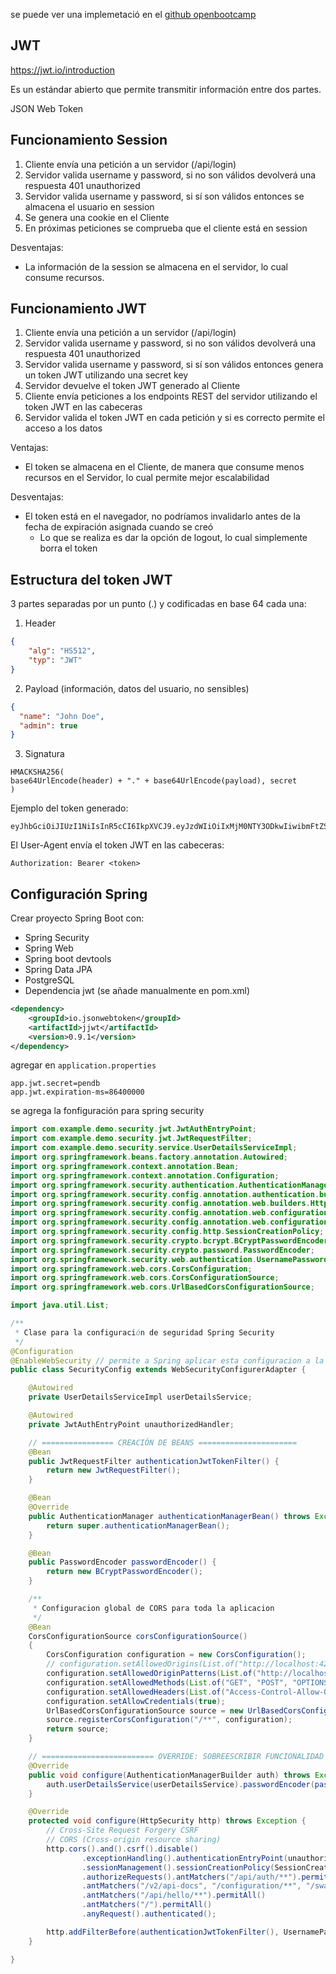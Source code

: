 
se puede ver una implemetació en el [github openbootcamp](https://github.com/Open-Bootcamp/spring/tree/main/sesiones_13_14_15_16/ob-spring-security-jwt) 

## JWT 

https://jwt.io/introduction

Es un estándar abierto que permite transmitir información entre dos partes.

JSON Web Token

## Funcionamiento Session

1. Cliente envía una petición a un servidor (/api/login)
2. Servidor valida username y password, si no son válidos devolverá una respuesta 401 unauthorized
3. Servidor valida username y password, si sí son válidos entonces se almacena el usuario en session
4. Se genera una cookie en el Cliente
5. En próximas peticiones se comprueba que el cliente está en session 

Desventajas: 

* La información de la session se almacena en el servidor, lo cual consume recursos.


## Funcionamiento JWT

1. Cliente envía una petición a un servidor (/api/login)
2. Servidor valida username y password, si no son válidos devolverá una respuesta 401 unauthorized
3. Servidor valida username y password, si sí son válidos entonces genera un token JWT utilizando una secret key
4. Servidor devuelve el token JWT generado al Cliente 
5. Cliente envía peticiones a los endpoints REST del servidor utilizando el token JWT en las cabeceras
6. Servidor valida el token JWT en cada petición y si es correcto permite el acceso a los datos

Ventajas: 

* El token se almacena en el Cliente, de manera que consume menos recursos en el Servidor, lo cual permite mejor escalabilidad

Desventajas: 

* El token está en el navegador, no podríamos invalidarlo antes de la fecha de expiración asignada cuando se creó
  * Lo que se realiza es dar la opción de logout, lo cual simplemente borra el token

## Estructura del token JWT 

3 partes separadas por un punto (.) y codificadas en base 64 cada una: 

1. Header

```json
{   
    "alg": "HS512",
    "typ": "JWT"
}
```

2. Payload (información, datos del usuario, no sensibles)

```json
{
  "name": "John Doe",
  "admin": true
}
```

3. Signatura

```
HMACKSHA256(
base64UrlEncode(header) + "." + base64UrlEncode(payload), secret
)
```

Ejemplo del token generado: 

```
eyJhbGciOiJIUzI1NiIsInR5cCI6IkpXVCJ9.eyJzdWIiOiIxMjM0NTY3ODkwIiwibmFtZSI6IkpvaG4gRG9lIiwiaWF0IjoxNTE2MjM5MDIyfQ.SflKxwRJSMeKKF2QT4fwpMeJf36POk6yJV_adQssw5c
```

El User-Agent envía el token JWT en las cabeceras: 

```
Authorization: Bearer <token>
```

## Configuración Spring

Crear proyecto Spring Boot con:

* Spring Security 
* Spring Web 
* Spring boot devtools
* Spring Data JPA 
* PostgreSQL 
* Dependencia jwt (se añade manualmente en pom.xml)

```xml
<dependency>
    <groupId>io.jsonwebtoken</groupId>
    <artifactId>jjwt</artifactId>
    <version>0.9.1</version>
</dependency>
```

agregar en `application.properties`
```
app.jwt.secret=pendb
app.jwt.expiration-ms=86400000
```

se agrega la fonfiguración para spring security

```java
import com.example.demo.security.jwt.JwtAuthEntryPoint;
import com.example.demo.security.jwt.JwtRequestFilter;
import com.example.demo.security.service.UserDetailsServiceImpl;
import org.springframework.beans.factory.annotation.Autowired;
import org.springframework.context.annotation.Bean;
import org.springframework.context.annotation.Configuration;
import org.springframework.security.authentication.AuthenticationManager;
import org.springframework.security.config.annotation.authentication.builders.AuthenticationManagerBuilder;
import org.springframework.security.config.annotation.web.builders.HttpSecurity;
import org.springframework.security.config.annotation.web.configuration.EnableWebSecurity;
import org.springframework.security.config.annotation.web.configuration.WebSecurityConfigurerAdapter;
import org.springframework.security.config.http.SessionCreationPolicy;
import org.springframework.security.crypto.bcrypt.BCryptPasswordEncoder;
import org.springframework.security.crypto.password.PasswordEncoder;
import org.springframework.security.web.authentication.UsernamePasswordAuthenticationFilter;
import org.springframework.web.cors.CorsConfiguration;
import org.springframework.web.cors.CorsConfigurationSource;
import org.springframework.web.cors.UrlBasedCorsConfigurationSource;

import java.util.List;

/**
 * Clase para la configuración de seguridad Spring Security
 */
@Configuration
@EnableWebSecurity // permite a Spring aplicar esta configuracion a la configuraicon de seguridad global
public class SecurityConfig extends WebSecurityConfigurerAdapter {

    @Autowired
    private UserDetailsServiceImpl userDetailsService;

    @Autowired
    private JwtAuthEntryPoint unauthorizedHandler;

    // ================ CREACIÓN DE BEANS ======================
    @Bean
    public JwtRequestFilter authenticationJwtTokenFilter() {
        return new JwtRequestFilter();
    }

    @Bean
    @Override
    public AuthenticationManager authenticationManagerBean() throws Exception {
        return super.authenticationManagerBean();
    }

    @Bean
    public PasswordEncoder passwordEncoder() {
        return new BCryptPasswordEncoder();
    }

    /**
     * Configuracion global de CORS para toda la aplicacion
     */
    @Bean
    CorsConfigurationSource corsConfigurationSource()
    {
        CorsConfiguration configuration = new CorsConfiguration();
        // configuration.setAllowedOrigins(List.of("http://localhost:4200", "https://angular-springboot-*.vercel.app"));
        configuration.setAllowedOriginPatterns(List.of("http://localhost:4200", "https://angular-springboot1-beta.vercel.app"));
        configuration.setAllowedMethods(List.of("GET", "POST", "OPTIONS", "DELETE", "PUT", "PATCH"));
        configuration.setAllowedHeaders(List.of("Access-Control-Allow-Origin", "X-Requested-With", "Origin", "Content-Type", "Accept", "Authorization"));
        configuration.setAllowCredentials(true);
        UrlBasedCorsConfigurationSource source = new UrlBasedCorsConfigurationSource();
        source.registerCorsConfiguration("/**", configuration);
        return source;
    }

    // ========================= OVERRIDE: SOBREESCRIBIR FUNCIONALIDAD SECURITY POR DEFECTO ======
    @Override
    public void configure(AuthenticationManagerBuilder auth) throws Exception {
        auth.userDetailsService(userDetailsService).passwordEncoder(passwordEncoder());
    }

    @Override
    protected void configure(HttpSecurity http) throws Exception {
        // Cross-Site Request Forgery CSRF
        // CORS (Cross-origin resource sharing)
        http.cors().and().csrf().disable()
                .exceptionHandling().authenticationEntryPoint(unauthorizedHandler).and()
                .sessionManagement().sessionCreationPolicy(SessionCreationPolicy.STATELESS).and()
                .authorizeRequests().antMatchers("/api/auth/**").permitAll()
                .antMatchers("/v2/api-docs", "/configuration/**", "/swagger*/**", "/webjars/**").permitAll()
                .antMatchers("/api/hello/**").permitAll()
                .antMatchers("/").permitAll()
                .anyRequest().authenticated();

        http.addFilterBefore(authenticationJwtTokenFilter(), UsernamePasswordAuthenticationFilter.class);
    }

}

```